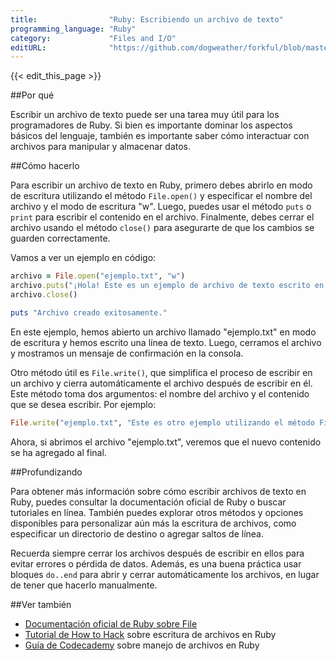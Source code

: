```yaml
---
title:                "Ruby: Escribiendo un archivo de texto"
programming_language: "Ruby"
category:             "Files and I/O"
editURL:              "https://github.com/dogweather/forkful/blob/master/content/es/ruby/writing-a-text-file.md"
---
```


{{< edit_this_page >}}

##Por qué

Escribir un archivo de texto puede ser una tarea muy útil para los programadores de Ruby. Si bien es importante dominar los aspectos básicos del lenguaje, también es importante saber cómo interactuar con archivos para manipular y almacenar datos.

##Cómo hacerlo

Para escribir un archivo de texto en Ruby, primero debes abrirlo en modo de escritura utilizando el método `File.open()` y especificar el nombre del archivo y el modo de escritura "w". Luego, puedes usar el método `puts` o `print` para escribir el contenido en el archivo. Finalmente, debes cerrar el archivo usando el método `close()` para asegurarte de que los cambios se guarden correctamente.

Vamos a ver un ejemplo en código:

```Ruby
archivo = File.open("ejemplo.txt", "w")
archivo.puts("¡Hola! Este es un ejemplo de archivo de texto escrito en Ruby.")
archivo.close()

puts "Archivo creado exitosamente."
```

En este ejemplo, hemos abierto un archivo llamado "ejemplo.txt" en modo de escritura y hemos escrito una línea de texto. Luego, cerramos el archivo y mostramos un mensaje de confirmación en la consola.

Otro método útil es `File.write()`, que simplifica el proceso de escribir en un archivo y cierra automáticamente el archivo después de escribir en él. Este método toma dos argumentos: el nombre del archivo y el contenido que se desea escribir. Por ejemplo:

```Ruby
File.write("ejemplo.txt", "Este es otro ejemplo utilizando el método File.write()")
```

Ahora, si abrimos el archivo "ejemplo.txt", veremos que el nuevo contenido se ha agregado al final.

##Profundizando

Para obtener más información sobre cómo escribir archivos de texto en Ruby, puedes consultar la documentación oficial de Ruby o buscar tutoriales en línea. También puedes explorar otros métodos y opciones disponibles para personalizar aún más la escritura de archivos, como especificar un directorio de destino o agregar saltos de línea.

Recuerda siempre cerrar los archivos después de escribir en ellos para evitar errores o pérdida de datos. Además, es una buena práctica usar bloques `do..end` para abrir y cerrar automáticamente los archivos, en lugar de tener que hacerlo manualmente.

##Ver también

- [Documentación oficial de Ruby sobre File](https://ruby-doc.org/core-3.0.2/File.html)
- [Tutorial de How to Hack](https://howtohacks.com/writing-files-in-ruby/) sobre escritura de archivos en Ruby
- [Guía de Codecademy](https://www.codecademy.com/learn/learn-ruby/modules/learn-ruby-io/cheatsheet) sobre manejo de archivos en Ruby